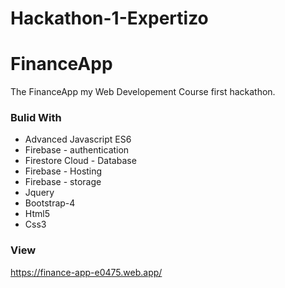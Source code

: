 # Hackathon-1-Expertizo
# FinanceApp
The FinanceApp my Web Developement Course first hackathon.

### Bulid With
- Advanced Javascript ES6
- Firebase - authentication
- Firestore Cloud - Database
- Firebase - Hosting 
- Firebase - storage
- Jquery
- Bootstrap-4
- Html5
- Css3 

### View
https://finance-app-e0475.web.app/



